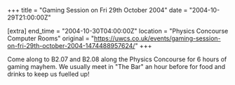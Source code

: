 +++
title = "Gaming Session on Fri 29th October 2004"
date = "2004-10-29T21:00:00Z"

[extra]
end_time = "2004-10-30T04:00:00Z"
location = "Physics Concourse Computer Rooms"
original = "https://uwcs.co.uk/events/gaming-session-on-fri-29th-october-2004-1474488957624/"
+++

Come along to B2.07 and B2.08 along the Physics Concourse for 6 hours of gaming mayhem. We usually meet in "The Bar" an hour before for food and drinks to keep us fuelled up\!


